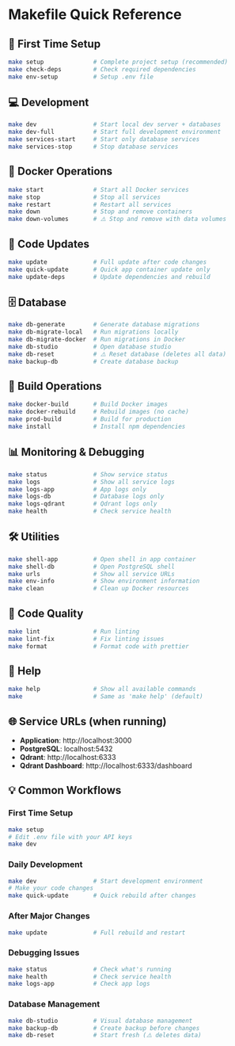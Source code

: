 # Makefile Quick Reference

## 🚀 First Time Setup
```bash
make setup              # Complete project setup (recommended)
make check-deps         # Check required dependencies
make env-setup          # Setup .env file
```

## 💻 Development
```bash
make dev                # Start local dev server + databases
make dev-full           # Start full development environment
make services-start     # Start only database services
make services-stop      # Stop database services
```

## 🐳 Docker Operations
```bash
make start              # Start all Docker services
make stop               # Stop all services
make restart            # Restart all services
make down               # Stop and remove containers
make down-volumes       # ⚠️ Stop and remove with data volumes
```

## 🔄 Code Updates
```bash
make update             # Full update after code changes
make quick-update       # Quick app container update only
make update-deps        # Update dependencies and rebuild
```

## 🗄️ Database
```bash
make db-generate        # Generate database migrations
make db-migrate-local   # Run migrations locally
make db-migrate-docker  # Run migrations in Docker
make db-studio          # Open database studio
make db-reset           # ⚠️ Reset database (deletes all data)
make backup-db          # Create database backup
```

## 🔨 Build Operations
```bash
make docker-build       # Build Docker images
make docker-rebuild     # Rebuild images (no cache)
make prod-build         # Build for production
make install            # Install npm dependencies
```

## 📊 Monitoring & Debugging
```bash
make status             # Show service status
make logs               # Show all service logs
make logs-app           # App logs only
make logs-db            # Database logs only
make logs-qdrant        # Qdrant logs only
make health             # Check service health
```

## 🛠️ Utilities
```bash
make shell-app          # Open shell in app container
make shell-db           # Open PostgreSQL shell
make urls               # Show all service URLs
make env-info           # Show environment information
make clean              # Clean up Docker resources
```

## 🧪 Code Quality
```bash
make lint               # Run linting
make lint-fix           # Fix linting issues
make format             # Format code with prettier
```

## 📖 Help
```bash
make help               # Show all available commands
make                    # Same as 'make help' (default)
```

## 🌐 Service URLs (when running)
- **Application**: http://localhost:3000
- **PostgreSQL**: localhost:5432
- **Qdrant**: http://localhost:6333
- **Qdrant Dashboard**: http://localhost:6333/dashboard

## 💡 Common Workflows

### First Time Setup
```bash
make setup
# Edit .env file with your API keys
make dev
```

### Daily Development
```bash
make dev                # Start development environment
# Make your code changes
make quick-update       # Quick rebuild after changes
```

### After Major Changes
```bash
make update             # Full rebuild and restart
```

### Debugging Issues
```bash
make status             # Check what's running
make health             # Check service health
make logs-app           # Check app logs
```

### Database Management
```bash
make db-studio          # Visual database management
make backup-db          # Create backup before changes
make db-reset           # Start fresh (⚠️ deletes data)
```
